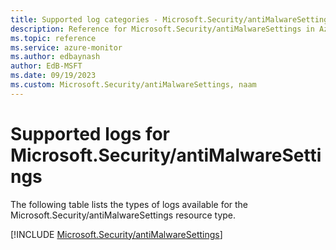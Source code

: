 ```yaml
---
title: Supported log categories - Microsoft.Security/antiMalwareSettings
description: Reference for Microsoft.Security/antiMalwareSettings in Azure Monitor Logs.
ms.topic: reference
ms.service: azure-monitor
ms.author: edbaynash
author: EdB-MSFT
ms.date: 09/19/2023
ms.custom: Microsoft.Security/antiMalwareSettings, naam
---
```





# Supported logs for Microsoft.Security/antiMalwareSettings  
The following table lists the types of logs available for the Microsoft.Security/antiMalwareSettings resource type.
  
  
[!INCLUDE [Microsoft.Security/antiMalwareSettings](./includes/Microsoft-Security-antiMalwareSettings-logs-include.md)]
  
